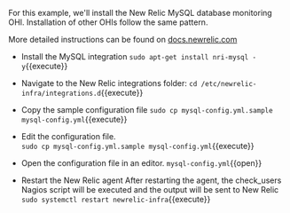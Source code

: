 For this example, we'll install the New Relic MySQL database monitoring OHI.  Installation of other OHIs follow the same pattern.

More detailed instructions can be found on [docs.newrelic.com](https://docs.newrelic.com/docs/integrations/host-integrations/host-integrations-list/mysql-monitoring-integration)

* Install the MySQL integration
`sudo apt-get install nri-mysql -y`{{execute}}

* Navigate to the New Relic integrations folder:
`cd /etc/newrelic-infra/integrations.d`{{execute}}

* Copy the sample configuration file
`sudo cp mysql-config.yml.sample mysql-config.yml`{{execute}}

* Edit the configuration file.  
`sudo cp mysql-config.yml.sample mysql-config.yml`{{execute}}

* Open the configuration file in an editor.
`mysql-config.yml`{{open}}

* Restart the New Relic agent
After restarting the agent, the check_users Nagios script will be executed and the output will be sent to New Relic
`sudo systemctl restart newrelic-infra`{{execute}}
